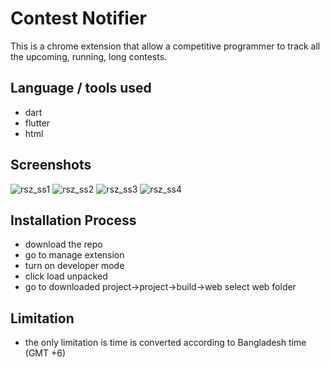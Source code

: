 # Contest Notifier
This is a chrome extension that allow a competitive programmer to track all the upcoming, running, long contests.

## Language / tools used
- dart
- flutter
- html

## Screenshots
![rsz_ss1](https://user-images.githubusercontent.com/36789334/96376275-c2c38d80-119f-11eb-90e6-6ee38a636035.png)
![rsz_ss2](https://user-images.githubusercontent.com/36789334/96376287-d3740380-119f-11eb-9da3-eb3a6ecea7f2.png)
![rsz_ss3](https://user-images.githubusercontent.com/36789334/96376293-dec72f00-119f-11eb-9927-ec96f30d9981.png)
![rsz_ss4](https://user-images.githubusercontent.com/36789334/96376305-eab2f100-119f-11eb-84a3-c4a92ee1d865.png)

## Installation Process
- download the repo
- go to manage extension
- turn on developer mode
- click load unpacked
- go to downloaded project->project->build->web select web folder

## Limitation 
- the only limitation is time is converted according to Bangladesh time (GMT +6)